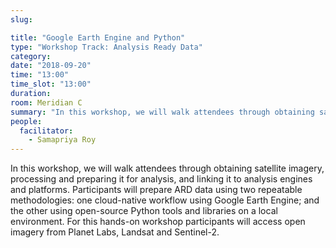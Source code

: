 ```yaml
---
slug:

title: "Google Earth Engine and Python"
type: "Workshop Track: Analysis Ready Data"
category:
date: "2018-09-20"
time: "13:00"
time_slot: "13:00"
duration:
room: Meridian C
summary: "In this workshop, we will walk attendees through obtaining satellite imagery, processing and preparing it for analysis, and linking it to analysis engines and platforms. Participants will prepare ARD data using two repeatable methodologies: one cloud-native workflow using Google Earth Engine; and the other using open-source Python tools and libraries on a local environment. For this hands-on workshop participants will access open imagery from Planet Labs, Landsat and Sentinel-2."
people:
  facilitator:
    - Samapriya Roy
---
```

In this workshop, we will walk attendees through obtaining satellite imagery, processing and preparing it for analysis, and linking it to analysis engines and platforms. Participants will prepare ARD data using two repeatable methodologies: one cloud-native workflow using Google Earth Engine; and the other using open-source Python tools and libraries on a local environment. For this hands-on workshop participants will access open imagery from Planet Labs, Landsat and Sentinel-2.
